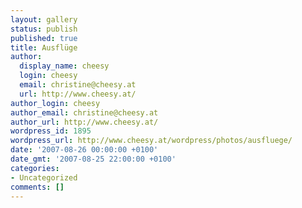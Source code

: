 ```yaml
---
layout: gallery
status: publish
published: true
title: Ausflüge
author:
  display_name: cheesy
  login: cheesy
  email: christine@cheesy.at
  url: http://www.cheesy.at/
author_login: cheesy
author_email: christine@cheesy.at
author_url: http://www.cheesy.at/
wordpress_id: 1895
wordpress_url: http://www.cheesy.at/wordpress/photos/ausfluege/
date: '2007-08-26 00:00:00 +0100'
date_gmt: '2007-08-25 22:00:00 +0100'
categories:
- Uncategorized
comments: []
---
```

